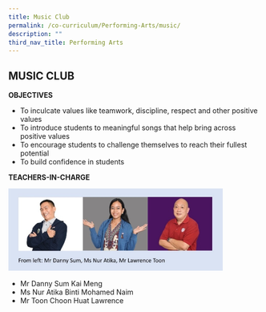 ```yaml
---
title: Music Club
permalink: /co-curriculum/Performing-Arts/music/
description: ""
third_nav_title: Performing Arts
---
```

## MUSIC CLUB

**OBJECTIVES**

*   To inculcate values like teamwork, discipline, respect and other positive values
*   To introduce students to meaningful songs that help bring across positive values
*   To encourage students to challenge themselves to reach their fullest potential
*   To build confidence in students

**TEACHERS-IN-CHARGE**

<img src="/images/music1.jpg" style="width:85%">

*   Mr Danny Sum Kai Meng
*   Ms Nur Atika Binti Mohamed Naim
*   Mr Toon Choon Huat Lawrence

